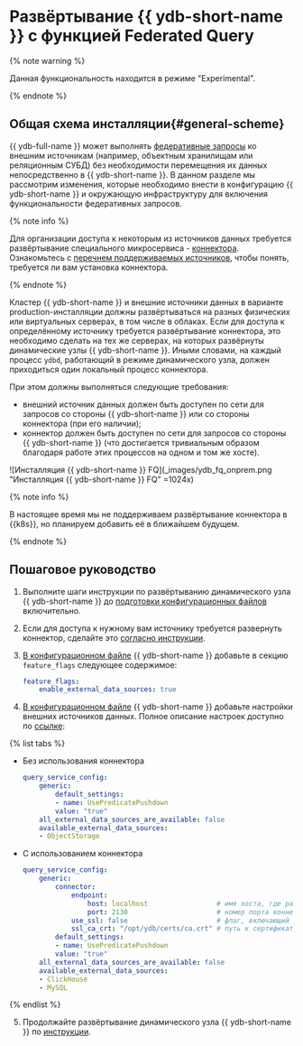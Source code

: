 # Развёртывание {{ ydb-short-name }} с функцией Federated Query

{% note warning %}

Данная функциональность находится в режиме "Experimental".

{% endnote %}

## Общая схема инсталляции{#general-scheme}

{{ ydb-full-name }} может выполнять [федеративные запросы](../../../../concepts/federated_query/index.md) ко внешним источникам (например, объектным хранилищам или реляционным СУБД) без необходимости перемещения их данных непосредственно в {{ ydb-short-name }}. В данном разделе мы рассмотрим изменения, которые необходимо внести в конфигурацию {{ ydb-short-name }} и окружающую инфраструктуру для включения функциональности федеративных запросов.

{% note info %}

Для организации доступа к некоторым из источников данных требуется развёртывание специального микросервиса - [коннектора](../../../../concepts/federated_query/architecture.md#connectors). Ознакомьтесь c [перечнем поддерживаемых источников](../../../../concepts/federated_query/architecture.md#supported-datasources), чтобы понять, требуется ли вам установка коннектора.

{% endnote %}

Кластер {{ ydb-short-name }} и внешние источники данных в варианте production-инсталляции должны развёртываться на разных физических или виртуальных серверах, в том числе в облаках. Если для доступа к определённому источнику требуется развёртывание коннектора, это необходимо сделать на тех же серверах, на которых развёрнуты динамические узлы {{ ydb-short-name }}. Иными словами, на каждый процесс `ydbd`, работающий в режиме динамического узла, должен приходиться один локальный процесс коннектора.

При этом должны выполняться следующие требования:

* внешний источник данных должен быть доступен по сети для запросов со стороны {{ ydb-short-name }} или со стороны коннектора (при его наличии);
* коннектор должен быть доступен по сети для запросов со стороны {{ ydb-short-name }} (что достигается тривиальным образом благодаря работе этих процессов на одном и том же хосте).

![Инсталляция {{ ydb-short-name }} FQ](_images/ydb_fq_onprem.png "Инсталляция {{ ydb-short-name }} FQ" =1024x)

{% note info %}

В настоящее время мы не поддерживаем развёртывание коннектора в {{k8s}}, но планируем добавить её в ближайшем будущем.

{% endnote %}

## Пошаговое руководство

1. Выполните шаги инструкции по развёртыванию динамического узла {{ ydb-short-name }} до [подготовки конфигурационных файлов](../initial-deployment.md#config) включительно.
2. Если для доступа к нужному вам источнику требуется развернуть коннектор, сделайте это [согласно инструкции](./connector-deployment.md).
3. [В конфигурационном файле](../../../../reference/configuration/index.md) {{ ydb-short-name }} добавьте в секцию `feature_flags` следующее содержимое:

    ```yaml
    feature_flags:
        enable_external_data_sources: true
    ```
4. [В конфигурационном файле](../../../../reference/configuration/index.md) {{ ydb-short-name }} добавьте настройки внешних источников данных. Полное описание настроек доступно по [ссылке](../../../../reference/configuration/query_service_config.md):

{% list tabs %}

- Без использования коннектора

    ```yaml
    query_service_config:
        generic:
            default_settings:
            - name: UsePredicatePushdown
            value: "true"
        all_external_data_sources_are_available: false
        available_external_data_sources:
        - ObjectStorage
    ```

- С использованием коннектора

    ```yaml
    query_service_config:
        generic:
            connector:
                endpoint:
                    host: localhost                 # имя хоста, где развернут коннектор
                    port: 2130                      # номер порта коннектора
                use_ssl: false                      # флаг, включающий шифрование соединений
                ssl_ca_crt: "/opt/ydb/certs/ca.crt" # путь к сертификату CA
            default_settings:
            - name: UsePredicatePushdown
            value: "true"
        all_external_data_sources_are_available: false
        available_external_data_sources:
        - ClickHouse
        - MySQL
    ```

{% endlist %}

5. Продолжайте развёртывание динамического узла {{ ydb-short-name }} по [инструкции](../initial-deployment.md).
